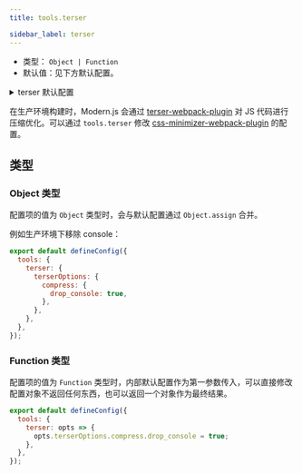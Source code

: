 ```yaml
---
title: tools.terser

sidebar_label: terser
---
```



- 类型： `Object | Function`
- 默认值：见下方默认配置。

<details>
  <summary>terser 默认配置</summary>

```js
const defaultOptions = {
  terserOptions: {
    compress: {
      ecma: 5,
    },
    mangle: { safari10: true },
    output: {
      ecma: 5,
      ascii_only: true,
    },
  },
};
```

</details>

在生产环境构建时，Modern.js 会通过 [terser-webpack-plugin](https://github.com/webpack-contrib/terser-webpack-plugin) 对 JS 代码进行压缩优化。可以通过 `tools.terser` 修改 [css-minimizer-webpack-plugin](https://github.com/webpack-contrib/css-minimizer-webpack-plugin) 的配置。

## 类型

### Object 类型

配置项的值为 `Object` 类型时，会与默认配置通过 `Object.assign` 合并。

例如生产环境下移除 console：

```js title="modern.config.js"
export default defineConfig({
  tools: {
    terser: {
      terserOptions: {
        compress: {
          drop_console: true,
        },
      },
    },
  },
});
```

### Function 类型

配置项的值为 `Function` 类型时，内部默认配置作为第一参数传入，可以直接修改配置对象不返回任何东西，也可以返回一个对象作为最终结果。

```js title="modern.config.js"
export default defineConfig({
  tools: {
    terser: opts => {
      opts.terserOptions.compress.drop_console = true;
    },
  },
});
```
